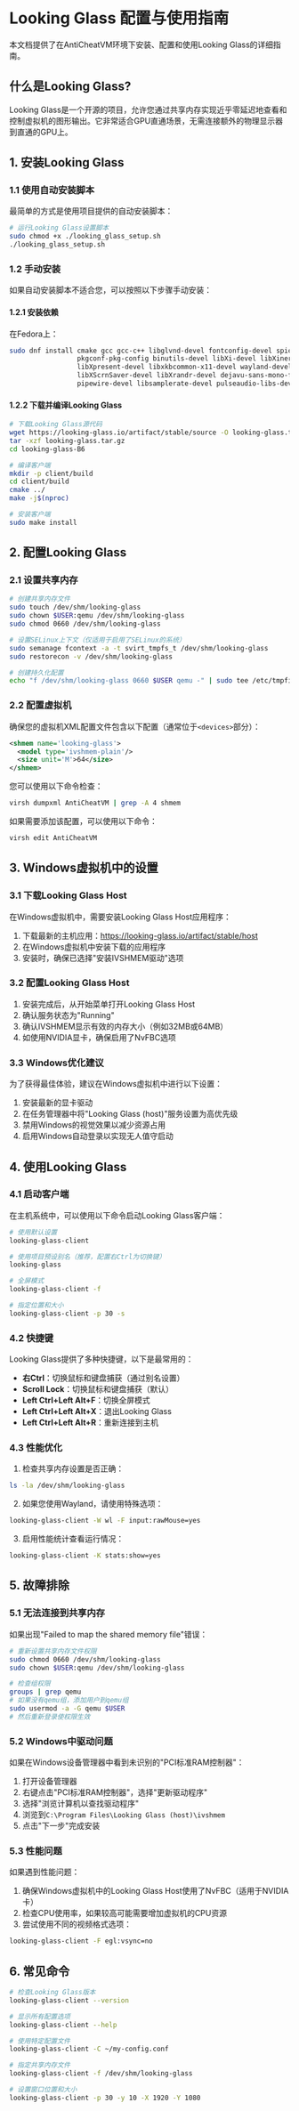 # Looking Glass 配置与使用指南

本文档提供了在AntiCheatVM环境下安装、配置和使用Looking Glass的详细指南。

## 什么是Looking Glass?

Looking Glass是一个开源的项目，允许您通过共享内存实现近乎零延迟地查看和控制虚拟机的图形输出。它非常适合GPU直通场景，无需连接额外的物理显示器到直通的GPU上。

## 1. 安装Looking Glass

### 1.1 使用自动安装脚本

最简单的方式是使用项目提供的自动安装脚本：

```bash
# 运行Looking Glass设置脚本
sudo chmod +x ./looking_glass_setup.sh
./looking_glass_setup.sh
```

### 1.2 手动安装

如果自动安装脚本不适合您，可以按照以下步骤手动安装：

#### 1.2.1 安装依赖

在Fedora上：

```bash
sudo dnf install cmake gcc gcc-c++ libglvnd-devel fontconfig-devel spice-protocol make nettle-devel \
                 pkgconf-pkg-config binutils-devel libXi-devel libXinerama-devel libXcursor-devel \
                 libXpresent-devel libxkbcommon-x11-devel wayland-devel wayland-protocols-devel \
                 libXScrnSaver-devel libXrandr-devel dejavu-sans-mono-fonts \
                 pipewire-devel libsamplerate-devel pulseaudio-libs-devel
```

#### 1.2.2 下载并编译Looking Glass

```bash
# 下载Looking Glass源代码
wget https://looking-glass.io/artifact/stable/source -O looking-glass.tar.gz
tar -xzf looking-glass.tar.gz
cd looking-glass-B6

# 编译客户端
mkdir -p client/build
cd client/build
cmake ../
make -j$(nproc)

# 安装客户端
sudo make install
```

## 2. 配置Looking Glass

### 2.1 设置共享内存

```bash
# 创建共享内存文件
sudo touch /dev/shm/looking-glass
sudo chown $USER:qemu /dev/shm/looking-glass
sudo chmod 0660 /dev/shm/looking-glass

# 设置SELinux上下文（仅适用于启用了SELinux的系统）
sudo semanage fcontext -a -t svirt_tmpfs_t /dev/shm/looking-glass
sudo restorecon -v /dev/shm/looking-glass

# 创建持久化配置
echo "f /dev/shm/looking-glass 0660 $USER qemu -" | sudo tee /etc/tmpfiles.d/10-looking-glass.conf
```

### 2.2 配置虚拟机

确保您的虚拟机XML配置文件包含以下配置（通常位于`<devices>`部分）：

```xml
<shmem name='looking-glass'>
  <model type='ivshmem-plain'/>
  <size unit='M'>64</size>
</shmem>
```

您可以使用以下命令检查：

```bash
virsh dumpxml AntiCheatVM | grep -A 4 shmem
```

如果需要添加该配置，可以使用以下命令：

```bash
virsh edit AntiCheatVM
```

## 3. Windows虚拟机中的设置

### 3.1 下载Looking Glass Host

在Windows虚拟机中，需要安装Looking Glass Host应用程序：

1. 下载最新的主机应用：https://looking-glass.io/artifact/stable/host
2. 在Windows虚拟机中安装下载的应用程序
3. 安装时，确保已选择"安装IVSHMEM驱动"选项

### 3.2 配置Looking Glass Host

1. 安装完成后，从开始菜单打开Looking Glass Host
2. 确认服务状态为"Running"
3. 确认IVSHMEM显示有效的内存大小（例如32MB或64MB）
4. 如使用NVIDIA显卡，确保启用了NvFBC选项

### 3.3 Windows优化建议

为了获得最佳体验，建议在Windows虚拟机中进行以下设置：

1. 安装最新的显卡驱动
2. 在任务管理器中将"Looking Glass (host)"服务设置为高优先级
3. 禁用Windows的视觉效果以减少资源占用
4. 启用Windows自动登录以实现无人值守启动

## 4. 使用Looking Glass

### 4.1 启动客户端

在主机系统中，可以使用以下命令启动Looking Glass客户端：

```bash
# 使用默认设置
looking-glass-client

# 使用项目预设别名（推荐，配置右Ctrl为切换键）
looking-glass

# 全屏模式
looking-glass-client -f

# 指定位置和大小
looking-glass-client -p 30 -s
```

### 4.2 快捷键

Looking Glass提供了多种快捷键，以下是最常用的：

- **右Ctrl**：切换鼠标和键盘捕获（通过别名设置）
- **Scroll Lock**：切换鼠标和键盘捕获（默认）
- **Left Ctrl+Left Alt+F**：切换全屏模式
- **Left Ctrl+Left Alt+X**：退出Looking Glass
- **Left Ctrl+Left Alt+R**：重新连接到主机

### 4.3 性能优化

1. 检查共享内存设置是否正确：

```bash
ls -la /dev/shm/looking-glass
```

2. 如果您使用Wayland，请使用特殊选项：

```bash
looking-glass-client -W wl -F input:rawMouse=yes
```

3. 启用性能统计查看运行情况：

```bash
looking-glass-client -K stats:show=yes
```

## 5. 故障排除

### 5.1 无法连接到共享内存

如果出现"Failed to map the shared memory file"错误：

```bash
# 重新设置共享内存文件权限
sudo chmod 0660 /dev/shm/looking-glass
sudo chown $USER:qemu /dev/shm/looking-glass

# 检查组权限
groups | grep qemu
# 如果没有qemu组，添加用户到qemu组
sudo usermod -a -G qemu $USER
# 然后重新登录使权限生效
```

### 5.2 Windows中驱动问题

如果在Windows设备管理器中看到未识别的"PCI标准RAM控制器"：

1. 打开设备管理器
2. 右键点击"PCI标准RAM控制器"，选择"更新驱动程序"
3. 选择"浏览计算机以查找驱动程序"
4. 浏览到`C:\Program Files\Looking Glass (host)\ivshmem`
5. 点击"下一步"完成安装

### 5.3 性能问题

如果遇到性能问题：

1. 确保Windows虚拟机中的Looking Glass Host使用了NvFBC（适用于NVIDIA卡）
2. 检查CPU使用率，如果较高可能需要增加虚拟机的CPU资源
3. 尝试使用不同的视频格式选项：

```bash
looking-glass-client -F egl:vsync=no
```

## 6. 常见命令

```bash
# 检查Looking Glass版本
looking-glass-client --version

# 显示所有配置选项
looking-glass-client --help

# 使用特定配置文件
looking-glass-client -C ~/my-config.conf

# 指定共享内存文件
looking-glass-client -f /dev/shm/looking-glass

# 设置窗口位置和大小
looking-glass-client -p 30 -y 10 -X 1920 -Y 1080
```